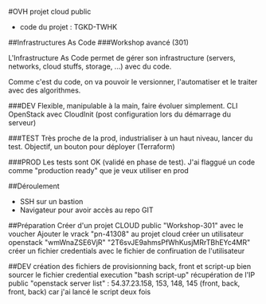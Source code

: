 #OVH projet cloud public
- code du projet : TGKD-TWHK

##Infrastructures As Code
###Workshop avancé (301)

L'Infrastructure As Code permet de gérer son infrastructure (servers, networks, cloud stuffs, storage, ...) avec du code.

Comme c'est du code, on va pouvoir le versionner, l'automatiser et le traiter avec des algorithmes.

###DEV
Flexible, manipulable à la main, faire évoluer simplement. CLI OpenStack avec CloudInit (post configuration lors du démarrage du serveur)

###TEST
Très proche de la prod, industrialiser à un haut niveau, lancer du test. Objectif, un bouton pour déployer (Terraform)

###PROD
Les tests sont OK (validé en phase de test). J'ai flaggué un code comme "production ready" que je veux utiliser en prod

##Déroulement
- SSH sur un bastion
- Navigateur pour avoir accès au repo GIT

##Préparation
Créer d'un projet CLOUD public "Workshop-301" avec le voucher
Ajouter le vrack "pn-41308" au projet cloud
créer un utilisateur openstack "wmWnaZSE6VjR" "2T6svJE9ahmsPfWhKusjMRrTBhEYc4MR"
créer un fichier credentials avec le fichier de confiruation de l'utilisateur

##DEV
création des fichiers de provisionning back, front et script-up
bien sourcer le fichier credential
execution "bash script-up"
récupération de l'IP public "openstack server list" : 54.37.23.158, 153, 148, 145 (front, back, front, back) car j'ai lancé le script deux fois
